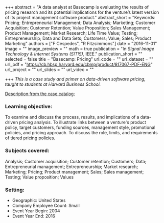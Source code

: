 +++
abstract = "A data analyst at Basecamp is evaluating the results of pricing research and its potential implications for the venture’s latest version of its project management software product."
abstract_short = "Keywords: Pricing; Entrepreneurial Management; Data Analysis; Marketing; Customer Acquisition; Customer Retention; Value Proposition; Sales Management; Product Management; Market Research; Life Time Value; Testing; Entrepreneurship; Data and Data Sets; Customers; Value; Sales; Product Marketing"
authors = ["F Cespedes", "R Fitzsimmons"]
date = "2016-11-01"
image = ""
image_preview = ""
math = true
publication = "In *Signal Image Technology & Internet Systems (SITIS)*, IEEE."
publication_short = ""
selected = false
title = "Basecamp: Pricing"
url_code = ""
url_dataset = ""
url_pdf = "https://cb.hbsp.harvard.edu/cbmp/product/817067-PDF-ENG"
url_project = ""
url_slides = ""
url_video = ""

+++
*This is a case study and primer on data-driven software pricing, taught to students at Harvard Business School.* 

[Description from the case catalog:](https://cb.hbsp.harvard.edu/cbmp/product/817067-PDF-ENG)

### Learning objective:
To examine and discuss the process, results, and implications of a data-driven pricing analysis. To illustrate links between a venture's product policy, target customers, funding sources, management style, promotional policies, and pricing approach. To discuss the role, limits, and requirements of tiered pricing policies.

### Subjects covered:
Analysis; Customer acquisition; Customer retention; Customers; Data; Entrepreneurial management; Entrepreneurship; Market research; Marketing; Pricing; Product management; Sales; Sales management; Testing; Value proposition; Values

### Setting:
* Geographic: United States
* Company Employee Count: Small
* Event Year Begin: 2004
* Event Year End: 2016